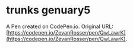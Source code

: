 # trunks genuary5

A Pen created on CodePen.io. Original URL: [https://codepen.io/ZevanRosser/pen/QwLawrK](https://codepen.io/ZevanRosser/pen/QwLawrK).

